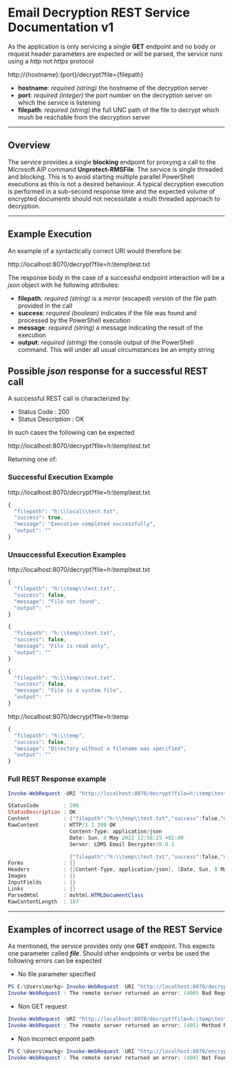 # Email Decryption REST Service Documentation v1

As the application is only servicing a single **GET** endpoint and no body or request header parameters are expected or will be parsed, the service runs using a *http* not *https* protocol

http://{hostname}:{port}/decrypt?file={filepath}
- **hostname**: *required (string)* the hostname of the decryption server
- **port**: *required (integer)* the port number on the decryption server on which the service is listening 
- **filepath**: *required (string)* the full UNC path of the file to decrypt which mush be reachable from the decryption server

---
## Overview
The service provides a single **blocking** endpoint for proxying a call to the Microsoft AIP command **Unprotect-RMSFile**. The service is single threaded and blocking. This is to avoid starting multiple parallel PowerShell executions as this is not a desired behaviour. A typical decryption execution is performed in a sub-second response time and the expected volume of encrypted documents should not necessitate a multi threaded approach to decryption.

---
## Example Execution

An example of a syntactically correct URI would therefore be:

http://localhost:8070/decrypt?file=h:\temp\test.txt

The response body in the case of a successful endpoint interaction will be a *json* object with he following attributes:
- **filepath**: *required (string)* is a mirror (escaped) version of the file path provided in the call
- **success**: *required (boolean)* indicates if the file was found and processed by the PowerShell execution
- **message**: *required (string)* a message indicating the result of the execution
- **output**: *required (string)* the console output of the PowerShell command. This will under all usual circumstances be an empty string

## Possible *json* response for a successful REST call

A successful REST call is characterized by:
- Status Code        : 200
- Status Description : OK

In such cases the following can be expected

http://localhost:8070/decrypt?file=h:\temp\test.txt

Returning one of:

### Successful Execution Example

http://localhost:8070/decrypt?file=h:\temp\test.txt

```javascript
{
  "filepath": "h:\\local\\test.txt",
  "success": true,
  "message": "Execution completed successfully",
  "output": ""
}
```

### Unsuccessful Execution Examples

http://localhost:8070/decrypt?file=h:\temp\test.txt

```javascript
{
  "filepath": "h:\\temp\\test.txt",
  "success": false,
  "message": "File not found",
  "output": ""
}
```

```javascript
{
  "filepath": "h:\\temp\\test.txt",
  "success": false,
  "message": "File is read only",
  "output": ""
}
```

```javascript
{
  "filepath": "h:\\temp\\test.txt",
  "success": false,
  "message": "File is a system file",
  "output": ""
}
```

http://localhost:8070/decrypt?file=h:\temp

```javascript
{
  "filepath": "h:\\temp",
  "success": false,
  "message": "Directory without a filename was specified",
  "output": ""
}
```

### Full REST Response example

```powershell
Invoke-WebRequest -URI "http://localhost:8070/decrypt?file=h:\temp\test.txt"

StatusCode        : 200
StatusDescription : OK
Content           : {"filepath":"h:\\temp\\test.txt","success":false,"message":"Execution completed successfully","output":""}
RawContent        : HTTP/1.1 200 OK
                    Content-Type: application/json
                    Date: Sun, 8 May 2022 12:58:25 +02:00
                    Server: LDMS Email Decrypter/0.0.1

                    {"filepath":"h:\\temp\\test.txt","success":false,"message":...
Forms             : {}
Headers           : {[Content-Type, application/json], [Date, Sun, 8 May 2022 12:58:25 +02:00], [Server, K2 Email Decrypter/0.0.1]}
Images            : {}
InputFields       : {}
Links             : {}
ParsedHtml        : mshtml.HTMLDocumentClass
RawContentLength  : 107
```

---

## Examples of incorrect usage of the REST Service

As mentioned, the service provides only one **GET** endpoint. This expects one parameter called ***file***. Should other endpoints or verbs be used the following errors can be expected

- No file parameter specified
```powershell
PS C:\Users\markg> Invoke-WebRequest -URI "http://localhost:8070/decrypt?thefile=h:\temp\test.txt"
Invoke-WebRequest : The remote server returned an error: (400) Bad Request.
```

- Non GET request
```powershell
Invoke-WebRequest -URI "http://localhost:8070/decrypt?file=h:\temp\test.txt" -Method POST
Invoke-WebRequest : The remote server returned an error: (405) Method Not Allowed.
```


- Non incorrect enpoint path
```powershell
PS C:\Users\markg> Invoke-WebRequest -URI "http://localhost:8070/encrypt?file=h:\temp\test.txt"
Invoke-WebRequest : The remote server returned an error: (404) Not Found.
```



